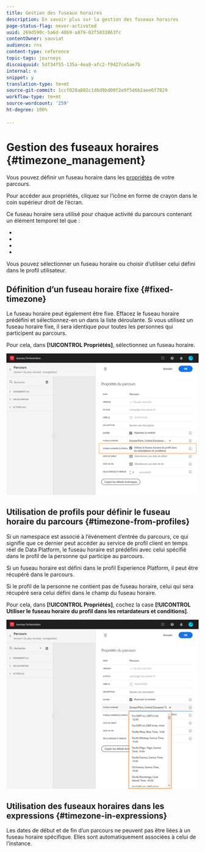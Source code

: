 ```yaml
---
title: Gestion des fuseaux horaires
description: En savoir plus sur la gestion des fuseaux horaires
page-status-flag: never-activated
uuid: 269d590c-5a6d-40b9-a879-02f5033863fc
contentOwner: sauviat
audience: rns
content-type: reference
topic-tags: journeys
discoiquuid: 5df34f55-135a-4ea8-afc2-f9427ce5ae7b
internal: n
snippet: y
translation-type: tm+mt
source-git-commit: 1ccf020a882c1d6d9bd00f2e9f5d6b2aee6f7829
workflow-type: tm+mt
source-wordcount: '259'
ht-degree: 100%

---
```




# Gestion des fuseaux horaires {#timezone_management}

Vous pouvez définir un fuseau horaire dans les [propriétés](../building-journeys/changing-properties.md) de votre parcours.

Pour accéder aux propriétés, cliquez sur l’icône en forme de crayon dans le coin supérieur droit de l’écran.

Ce fuseau horaire sera utilisé pour chaque activité du parcours contenant un élément temporel tel que :

* [](../building-journeys/condition-activity.md#time_condition)
* [](../building-journeys/condition-activity.md#date_condition)
* [](../building-journeys/wait-activity.md#custom)
* [](../building-journeys/wait-activity.md#fixed_date)

Vous pouvez sélectionner un fuseau horaire ou choisir d’utiliser celui défini dans le profil utilisateur.

## Définition d’un fuseau horaire fixe {#fixed-timezone}

Le fuseau horaire peut également être fixe. Effacez le fuseau horaire prédéfini et sélectionnez-en un dans la liste déroulante. Si vous utilisez un fuseau horaire fixe, il sera identique pour toutes les personnes qui participent au parcours.

Pour cela, dans **[!UICONTROL Propriétés]**, sélectionnez un fuseau horaire.

![](../assets/journey73.png)

## Utilisation de profils pour définir le fuseau horaire du parcours {#timezone-from-profiles}

Si un namespace est associé à l’événement d’entrée du parcours, ce qui signifie que ce dernier peut accéder au service de profil client en temps réel de Data Platform, le fuseau horaire est prédéfini avec celui spécifié dans le profil de la personne qui participe au parcours.

Si un fuseau horaire est défini dans le profil Experience Platform, il peut être récupéré dans le parcours.

Si le profil de la personne ne contient pas de fuseau horaire, celui qui sera récupéré sera celui défini dans le champ du fuseau horaire.

Pour cela, dans **[!UICONTROL Propriétés]**, cochez la case **[!UICONTROL Utiliser le fuseau horaire du profil dans les retardateurs et conditions]**.

![](../assets/journey72.png)

## Utilisation des fuseaux horaires dans les expressions {#timezone-in-expressions}

Les dates de début et de fin d’un parcours ne peuvent pas être liées à un fuseau horaire spécifique. Elles sont automatiquement associées à celui de l’instance.
